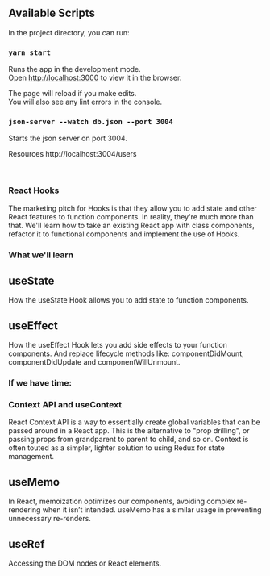 
## Available Scripts

In the project directory, you can run:

### `yarn start`

Runs the app in the development mode.<br />
Open [http://localhost:3000](http://localhost:3000) to view it in the browser.

The page will reload if you make edits.<br />
You will also see any lint errors in the console.


### `json-server --watch db.json --port 3004`

Starts the json server on port 3004.<br />

Resources
http://localhost:3004/users

<br />

### React Hooks

The marketing pitch for Hooks is that they allow you to add state and other React features to function components. In reality, they're much more than that. We'll learn how to take an existing React app with class components, refactor it to functional components and implement the use of Hooks.

### What we'll learn

## useState
How the useState Hook allows you to add state to function components. 

## useEffect
How the useEffect Hook lets you add side effects to your function components. And replace lifecycle methods like: componentDidMount, componentDidUpdate and componentWillUnmount.



### If we have time:

### Context API and useContext
React Context API is a way to essentially create global variables that can be passed around in a React app. This is the alternative to "prop drilling", or passing props from grandparent to parent to child, and so on. Context is often touted as a simpler, lighter solution to using Redux for state management.

## useMemo
In React, memoization optimizes our components, avoiding complex re-rendering when it isn’t intended. useMemo has a similar usage in preventing unnecessary re-renders.

## useRef
Accessing the DOM nodes or React elements.